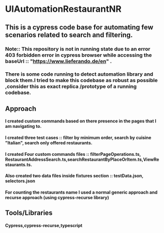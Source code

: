 # UIAutomationRestaurantNR

## This is a cypress code base for automating few scenarios related to search and filtering.
### Note:: This repository is not in running state due to an error 403 forbidden error in cypress browser while accessing the baseUrl :: "https://www.lieferando.de/en" .
### There is some code running to detect automation library and block them.I tried to make this codebase as robust as possible ,consider this as exact replica /prototype of a running codebase.

## Approach
#### I created custom commands based on there presence in the pages that I am navigating to.
#### I created three test cases :: filter by minimum order, search by cuisine "Italian", search only offered restaurants.
#### I created Four custom commands files :: filterPageOperations.ts, RestaurantAddressSearch.ts,searchRestaurantByPlaceOrItem.ts,ViewRestaurants.ts.
#### Also created two data files inside fixtures section :: testData.json, selectors.json
#### For counting the restaurants name I used a normal generic approach and recurse approach (using cypress-recurse library)

## Tools/Libraries
#### Cypress,cypress-recurse,typescript

